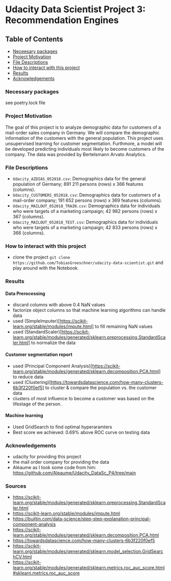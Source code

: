 # Udacity Data Scientist Project 3: Recommendation Engines

## Table of Contents
 * [Neceesary packages](#Necessary-packages)
 * [Project Motivation](#project-motivation)
 * [File Descriptions](#file-descriptions)
 * [How to interact with this project](#how-to-interact-with-this-project)
 * [Results](#results)
 * [Acknowledgements](#Acknowledgements)



### Necessary packages

see poetry.lock file

### Project Motivation

The goal of this project is to analyze demographic data for customers of a mail-order sales company in Germany. We will compare the demographic information of the customers with the general population. This project uses unsupervised learning for customer segmentation. Furthmore, a model will be developed predicting individuals most likely to become customers of the company. The data was provided by Bertelsmann Arvato Analytics.


### File Descriptions

- `Udacity_AZDIAS_052018.csv`: Demographics data for the general population of Germany; 891 211 persons (rows) x 366 features (columns).
- `Udacity_CUSTOMERS_052018.csv`: Demographics data for customers of a mail-order company; 191 652 persons (rows) x 369 features (columns).
- `Udacity_MAILOUT_052018_TRAIN.csv`: Demographics data for individuals who were targets of a marketing campaign; 42 982 persons (rows) x 367 (columns).
- `Udacity_MAILOUT_052018_TEST.csv`: Demographics data for individuals who were targets of a marketing campaign; 42 833 persons (rows) x 366 (columns).

### How to interact with this project
- clone the project `git clone https://github.com/TobiasGroeschner/udacity-data-scientist.git` and play around with the Notebook.

### Results


#### Data Prerocessing
 - discard columns with above 0.4 NaN values
 - factorize object columns so that machine learning algorithms can handle data
 - used (SimpleImputer)[https://scikit-learn.org/stable/modules/impute.html] to fill remaining NaN values
 - used (StandardScaler)[https://scikit-learn.org/stable/modules/generated/sklearn.preprocessing.StandardScaler.html] to normalize the data


#### Customer segmentation report
 - used (Principal Component Analysis)[https://scikit-learn.org/stable/modules/generated/sklearn.decomposition.PCA.html] to reduce data
 - used (Clustering)[https://towardsdatascience.com/how-many-clusters-6b3f220f0ef5] to cluster & compare the population vs. the customer data
 - clusters of most influence to become a customer was based on the lifestage of the person.

#### Machine learning

 - Used GridSearch to find optimal hyperaramters
 - Best score we achieved: 0.69% above ROC curve on testing data


### Acknowledgements

- udacity for providing this project
- the mail order company for providing the data
- Aléaume as I took some code from him: https://github.com/Aleaume/Udacity_DataSc_P4/tree/main

### Sources

- https://scikit-learn.org/stable/modules/generated/sklearn.preprocessing.StandardScaler.html
- https://scikit-learn.org/stable/modules/impute.html
- https://builtin.com/data-science/step-step-explanation-principal-component-analysis
- https://scikit-learn.org/stable/modules/generated/sklearn.decomposition.PCA.html
- https://towardsdatascience.com/how-many-clusters-6b3f220f0ef5
- https://scikit-learn.org/stable/modules/generated/sklearn.model_selection.GridSearchCV.html
- https://scikit-learn.org/stable/modules/generated/sklearn.metrics.roc_auc_score.html#sklearn.metrics.roc_auc_score

